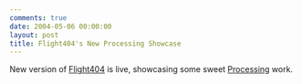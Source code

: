 ```yaml
---
comments: true
date: 2004-05-06 00:00:00
layout: post
title: Flight404's New Processing Showcase
---
```


New version of [Flight404](http://www.flight404.com/version7/index.html) is live, showcasing some sweet [Processing](http://www.proce55ing.org) work.
